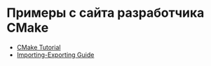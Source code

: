 # Примеры с сайта разработчика CMake
- [CMake Tutorial](CMakeTutorial)
- [Importing-Exporting Guide](ImpotingExportingGuide)
